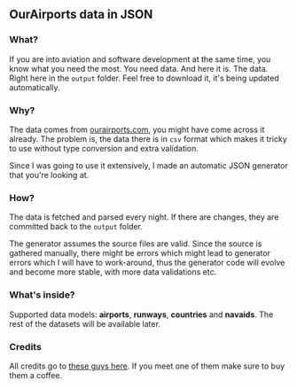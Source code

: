 ## OurAirports data in JSON

### What?

If you are into aviation and software development at the same time, you know what you need the most.
You need data. And here it is. The data. Right here in the `output` folder. Feel free to download it, 
it's being updated automatically.

### Why?

The data comes from [ourairports.com](ourairports.com), you might have come across it
already. The problem is, the data there is in `csv` format which makes
it tricky to use without type conversion and extra validation.

Since I was going to use it extensively, I made an automatic JSON generator that you're looking at.

### How?

The data is fetched and parsed every night. If there are changes, they are
committed back to the `output` folder. 

The generator assumes the source files are valid. Since the source is gathered
manually, there might be errors which might lead to generator errors which I will
have to work-around, thus the generator code will evolve and become more stable,
with more data validations etc.

### What's inside?

Supported data models: **airports**, **runways**, **countries** and **navaids**. 
The rest of the datasets will be available later.

### Credits

All credits go to [these guys here](https://ourairports.com/stats/contributors.html).
If you meet one of them make sure to buy them a coffee.
